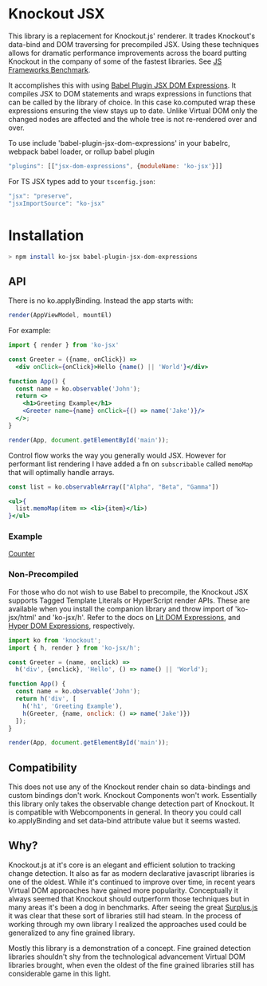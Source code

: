 # Knockout JSX

This library is a replacement for Knockout.js' renderer. It trades Knockout's data-bind and DOM traversing for precompiled JSX. Using these techniques allows for dramatic performance improvements across the board putting Knockout in the company of some of the fastest libraries. See [JS Frameworks Benchmark](https://github.com/krausest/js-framework-benchmark).

It accomplishes this with using [Babel Plugin JSX DOM Expressions](https://github.com/ryansolid/babel-plugin-jsx-dom-expressions). It compiles JSX to DOM statements and wraps expressions in functions that can be called by the library of choice. In this case ko.computed wrap these expressions ensuring the view stays up to date. Unlike Virtual DOM only the changed nodes are affected and the whole tree is not re-rendered over and over.

To use include 'babel-plugin-jsx-dom-expressions' in your babelrc, webpack babel loader, or rollup babel plugin

```js
"plugins": [["jsx-dom-expressions", {moduleName: 'ko-jsx'}]]
```

For TS JSX types add to your `tsconfig.json`:
```js
"jsx": "preserve",
"jsxImportSource": "ko-jsx" 
```

# Installation
```sh
> npm install ko-jsx babel-plugin-jsx-dom-expressions
```

## API

There is no ko.applyBinding. Instead the app starts with:

```js
render(AppViewModel, mountEl)
```

For example:

```jsx
import { render } from 'ko-jsx'

const Greeter = ({name, onClick}) =>
  <div onClick={onClick}>Hello {name() || 'World'}</div>

function App() {
  const name = ko.observable('John');
  return <>
    <h1>Greeting Example</h1>
    <Greeter name={name} onClick={() => name('Jake')}/>
  </>;
}

render(App, document.getElementById('main'));
```

Control flow works the way you generally would JSX. However for performant list rendering I have added a fn on `subscribable` called `memoMap` that will optimally handle arrays.

```jsx
const list = ko.observableArray(["Alpha", "Beta", "Gamma"])

<ul>{
  list.memoMap(item => <li>{item}</li>)
}</ul>
```
### Example
[Counter](https://codesandbox.io/s/knockout-jsx-counter-dqtc2)

### Non-Precompiled

For those who do not wish to use Babel to precompile, the Knockout JSX supports Tagged Template Literals or HyperScript render APIs. These are available when you install the companion library and throw import of 'ko-jsx/html' and 'ko-jsx/h'. Refer to the docs on [Lit DOM Expressions](https://github.com/ryansolid/lit-dom-expressions), and [Hyper DOM Expressions](https://github.com/ryansolid/hyper-dom-expressions), respectively.

```js
import ko from 'knockout';
import { h, render } from 'ko-jsx/h';

const Greeter = (name, onclick) =>
  h('div', {onclick}, 'Hello', () => name() || 'World');

function App() {
  const name = ko.observable('John');
  return h('div', [
    h('h1', 'Greeting Example'),
    h(Greeter, {name, onclick: () => name('Jake')})
  ]);
}

render(App, document.getElementById('main'));
```

## Compatibility

This does not use any of the Knockout render chain so data-bindings and custom bindings don't work. Knockout Components won't work. Essentially this library only takes the observable change detection part of Knockout. It is compatible with Webcomponents in general. In theory you could call ko.applyBinding and set data-bind attribute value but it seems wasted.

## Why?

Knockout.js at it's core is an elegant and efficient solution to tracking change detection. It also as far as modern declarative javascript libraries is one of the oldest.  While it's continued to improve over time, in recent years Virtual DOM approaches have gained more popularity. Conceptually it always seemed that Knockout should outperform those techniques but in many areas it's been a dog in benchmarks.  After seeing the great [Surplus.js](https://github.com/adamhaile/surplus) it was clear that these sort of libraries still had steam. In the process of working through my own library I realized the approaches used could be generalized to any fine grained library.

Mostly this library is a demonstration of a concept. Fine grained detection libraries shouldn't shy from the technological advancement Virtual DOM libraries brought, when even the oldest of the fine grained libraries still has considerable game in this light.